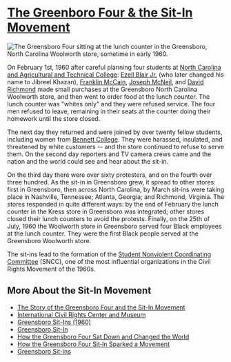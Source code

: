 # [The Greenboro Four & the Sit-In Movement](https://www.ourstate.com/greensboro-four-sit-in-movement/)

![The Greensboro Four sitting at the lunch counter in the Greensboro, North Carolina Woolworth store, sometime in early 1960.](https://assets.editorial.aetnd.com/uploads/2020/07/greensboro-sit-in-ap_546083175946.jpg)

On February 1st, 1960 after careful planning four students at [North Carolina and Agricultural and Technical College](https://en.wikipedia.org/wiki/North_Carolina_A%26T_State_University):
[Ezell Blair Jr.](https://en.wikipedia.org/wiki/Ezell_Blair_Jr.) (who later changed his name to Jibreel Khazan),
[Franklin McCain](https://en.wikipedia.org/wiki/Franklin_McCain),
[Joseph McNeil](https://en.wikipedia.org/wiki/Joseph_McNeil),
and [David Richmond](https://en.wikipedia.org/wiki/David_Richmond_(activist)) 
made small purchases at the Greensboro North Carolina Woolworth store, and then went to order food at the lunch counter. The lunch counter was "whites only" and they were refused service. The four men refused to leave, remaining in their seats at the counter doing their homework until the store closed.

The next day they returned and were joined by over twenty fellow students, including women from [Bennett College](https://en.wikipedia.org/wiki/Bennett_College). They were harassed, insulated, and threatened by white customers -- and the store continued to refuse to serve them. On the second day reporters and TV camera crews came and the nation and the world could see and hear about the sit-in.

On the third day there were over sixty protesters, and on the fourth over three hundred. As the sit-in in Greensboro grew, it spread to other stores: first in Greensboro, then across North Carolina, by March sit-ins were taking place in Nashville, Tennessee; Atlanta, Georgia; and Richmond, Virginia. The stores responded in quite different ways: by the end of February the lunch counter in the Kress store in Greensboro was integrated; other stores closed their lunch counters to avoid the protests. Finally, on the 25th of July, 1960 the Woolworth store in Greensboro served four Black employees at the lunch counter. They were the first Black people served at the Greensboro Woolworth store.

The sit-ins lead to the formation of the [Student Nonviolent Coordinating Committee](https://en.wikipedia.org/wiki/Student_Nonviolent_Coordinating_Committee) (SNCC), one of the most influential organizations in the Civil Rights Movement of the 1960s.

## More About the Sit-In Movement

* [The Story of the Greensboro Four and the Sit-In Movement](https://www.ourstate.com/greensboro-four-sit-in-movement/)
* [International Civil Rights Center and Museum](https://www.sitinmovement.org)
* [Greensboro Sit-Ins (1960)](https://www.blackpast.org/african-american-history/greensboro-sit-ins-1960/)
* [Greensboro Sit-In](https://northcarolinahistory.org/encyclopedia/greensboro-sit-in/)
* [How the Greensboro Four Sat Down and Changed the World](https://www.biography.com/activists/a42926155/greensboro-four-sit-in-movement)
* [How the Greensboro Four Sit‑In Sparked a Movement](https://www.history.com/news/greensboro-four-sit-in-civil-rights)
* [Greensboro Sit-ins](https://en.wikipedia.org/wiki/Greensboro_sit-ins)
